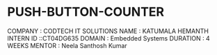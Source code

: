 # PUSH-BUTTON-COUNTER
COMPANY : CODTECH IT SOLUTIONS 
NAME : KATUMALA HEMANTH 
INTERN ID ::CT04DG635
 DOMAIN : Embedded Systems 
DURATION : 4 WEEKS
 MENTOR : Neela Santhosh Kumar
